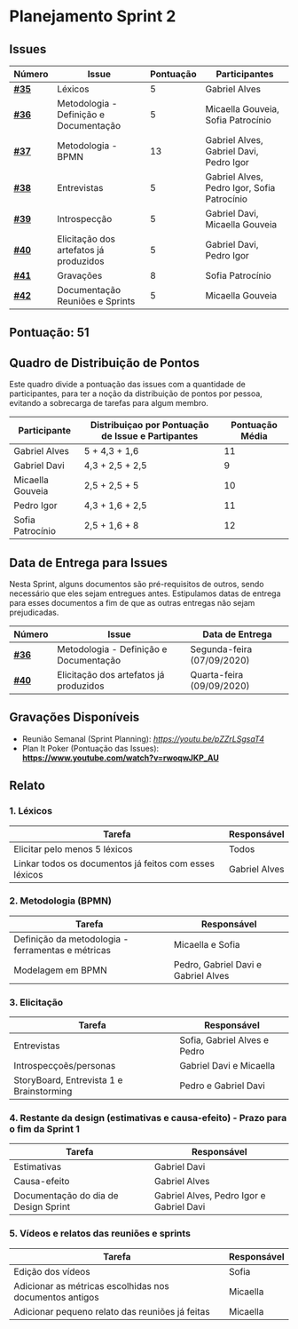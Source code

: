 # Planejamento Sprint 2

## Issues

|Número | Issue | Pontuação | Participantes|
| - | - | - | - |
| [**#35**](https://github.com/UnBArqDsw/2020.1_G12_Stock/issues/35) | Léxicos | 5 | Gabriel Alves |
| [**#36**](https://github.com/UnBArqDsw/2020.1_G12_Stock/issues/36) | Metodologia - Definição e Documentação | 5 | Micaella Gouveia, Sofia Patrocínio |
| [**#37**](https://github.com/UnBArqDsw/2020.1_G12_Stock/issues/37) | Metodologia - BPMN | 13 | Gabriel Alves, Gabriel Davi, Pedro Igor |
| [**#38**](https://github.com/UnBArqDsw/2020.1_G12_Stock/issues/38) | Entrevistas | 5 | Gabriel Alves, Pedro Igor, Sofia Patrocínio |
| [**#39**](https://github.com/UnBArqDsw/2020.1_G12_Stock/issues/39) | Introspecção| 5 | Gabriel Davi, Micaella Gouveia |
| [**#40**](https://github.com/UnBArqDsw/2020.1_G12_Stock/issues/40) | Elicitação dos artefatos já produzidos| 5 | Gabriel Davi, Pedro Igor |
| [**#41**](https://github.com/UnBArqDsw/2020.1_G12_Stock/issues/41) | Gravações | 8 | Sofia Patrocínio |
| [**#42**](https://github.com/UnBArqDsw/2020.1_G12_Stock/issues/42) | Documentação Reuniões e Sprints| 5 | Micaella Gouveia |

## Pontuação: 51

## Quadro de Distribuição de Pontos
Este quadro divide a pontuação das issues com a quantidade de participantes, para ter a noção da distribuição de pontos por pessoa, evitando a sobrecarga de tarefas para algum membro.

|Participante | Distribuiçao por Pontuação de Issue e Partipantes| Pontuação Média|
| - | - | - |
| Gabriel Alves| 5 + 4,3 + 1,6 | 11
| Gabriel Davi| 4,3 + 2,5 + 2,5 | 9
| Micaella Gouveia | 2,5 + 2,5 + 5| 10
| Pedro Igor | 4,3 + 1,6 + 2,5 | 11
| Sofia Patrocínio| 2,5 + 1,6 + 8| 12

## Data de Entrega para Issues
Nesta Sprint, alguns documentos são pré-requisitos de outros, sendo necessário que eles sejam entregues antes. Estipulamos datas de entrega para esses documentos a fim de que as outras entregas não sejam prejudicadas. 

|Número | Issue | Data de Entrega
| - | - | - | 
| [**#36**](https://github.com/UnBArqDsw/2020.1_G12_Stock/issues/36) | Metodologia - Definição e Documentação | Segunda-feira (07/09/2020) |
| [**#40**](https://github.com/UnBArqDsw/2020.1_G12_Stock/issues/40) | Elicitação dos artefatos já produzidos|  Quarta-feira (09/09/2020)|


## Gravações Disponíveis
* Reunião Semanal (Sprint Planning): *<https://youtu.be/pZZrLSgsaT4>*
* Plan It Poker (Pontuação das Issues): **<https://www.youtube.com/watch?v=rwoqwJKP_AU>**
## Relato 


### 1. Léxicos

| Tarefa | Responsável
| - | - |
| Elicitar pelo menos 5 léxicos | Todos |
| Linkar todos os documentos já feitos com esses léxicos| Gabriel Alves| 
 

### 2. Metodologia (BPMN)

| Tarefa | Responsável
| - | - |
| Definição da metodologia - ferramentas e métricas | Micaella e Sofia
| Modelagem em BPMN | Pedro, Gabriel Davi e Gabriel Alves

### 3. Elicitação 
| Tarefa | Responsável
| - | - |
| Entrevistas | Sofia, Gabriel Alves e Pedro
| Introspecçoẽs/personas |Gabriel Davi e Micaella 
| StoryBoard, Entrevista 1 e Brainstorming | Pedro e Gabriel Davi


### 4. Restante da design  (estimativas e causa-efeito) - Prazo para o fim da Sprint 1

| Tarefa | Responsável
| - | - |
| Estimativas | Gabriel Davi
| Causa-efeito |Gabriel Alves
| Documentação do dia de Design Sprint| Gabriel Alves, Pedro Igor e Gabriel Davi

### 5. Vídeos e relatos das reuniões e sprints
| Tarefa | Responsável
| - | - |
| Edição dos vídeos | Sofia 
| Adicionar as métricas escolhidas nos documentos antigos | Micaella 
| Adicionar pequeno relato das reuniões já feitas |Micaella


